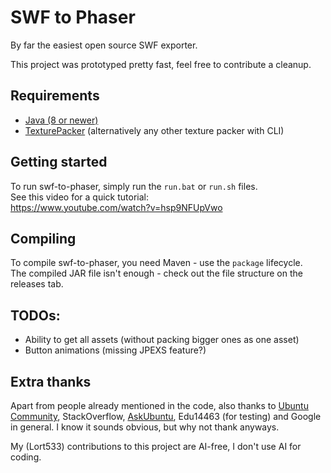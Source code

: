 # SWF to Phaser
By far the easiest open source SWF exporter.

This project was prototyped pretty fast, feel free to contribute a cleanup.

## Requirements
- [Java \(8 or newer\)](https://adoptium.net/temurin/releases?version=8)
- [TexturePacker](https://www.codeandweb.com/texturepacker) (alternatively any other texture packer with CLI)

## Getting started
To run swf-to-phaser, simply run the `run.bat` or `run.sh` files.\
See this video for a quick tutorial:\
https://www.youtube.com/watch?v=hsp9NFUpVwo

## Compiling
To compile swf-to-phaser, you need Maven - use the `package` lifecycle.\
The compiled JAR file isn't enough - check out the file structure on the releases tab.

## TODOs:
- Ability to get all assets (without packing bigger ones as one asset)
- Button animations (missing JPEXS feature?)

## Extra thanks
Apart from people already mentioned in the code, also thanks to [Ubuntu Community](https://help.ubuntu.com/community/Beginners/BashScripting), StackOverflow, [AskUbuntu](https://askubuntu.com/a/108260), Edu14463 (for testing) and Google in general. I know it sounds obvious, but why not thank anyways.

My (Lort533) contributions to this project are AI-free, I don't use AI for coding.

